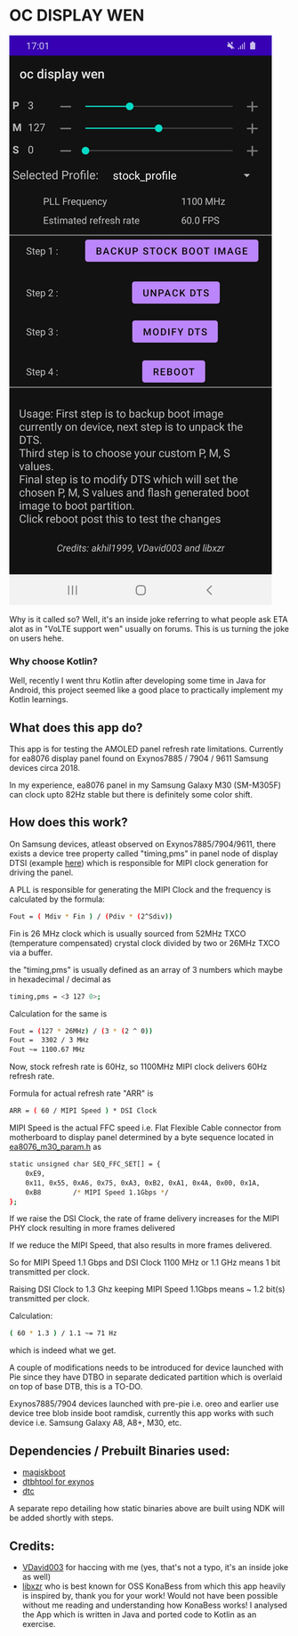 # OC DISPLAY WEN

![homescreen](https://github.com/akhil1999/ocdisplaywen/blob/main/docs/homescreen.jpg)

Why is it called so? Well, it's an inside joke referring to what people ask ETA alot as in "VoLTE support wen" usually on forums. This is us turning the joke on users hehe.

### Why choose Kotlin? 

Well, recently I went thru Kotlin after developing some time in Java for Android, this project seemed like a good place to practically implement my Kotlin learnings.

## What does this app do?

This app is for testing the AMOLED panel refresh rate limitations.
Currently for ea8076 display panel found on Exynos7885 / 7904 / 9611 Samsung devices circa 2018.

In my experience, ea8076 panel in my Samsung Galaxy M30 (SM-M305F) can clock upto 82Hz stable but there is definitely some color shift.

## How does this work?

On Samsung devices, atleast observed on Exynos7885/7904/9611, there exists a device tree property called "timing,pms" in panel node of display DTSI (example [here](https://github.com/akhil1999/android_kernel_samsung_m30lte/blob/master/arch/arm64/boot/dts/exynos/display-lcd_m30_common.dtsi#L59)) which is responsible for MIPI clock generation for driving the panel.

A PLL is responsible for generating the MIPI Clock and the frequency is calculated by the formula:

```sh
Fout = ( Mdiv * Fin ) / (Pdiv * (2^Sdiv))
```

Fin is 26 MHz clock which is usually sourced from 52MHz TXCO (temperature compensated) crystal clock divided by two or 26MHz TXCO via a buffer.

the "timing,pms" is usually defined as an array of 3 numbers which maybe in hexadecimal / decimal as 

```sh
timing,pms = <3 127 0>;
```

Calculation for the same is 

```sh
Fout = (127 * 26MHz) / (3 * (2 ^ 0))
Fout =  3302 / 3 MHz
Fout ~= 1100.67 MHz
```

Now, stock refresh rate is 60Hz, so 1100MHz MIPI clock delivers 60Hz refresh rate.

Formula for actual refresh rate "ARR" is 

```sh
ARR = ( 60 / MIPI Speed ) * DSI Clock
```

MIPI Speed is the actual FFC speed i.e. Flat Flexible Cable connector from motherboard to display panel determined by a byte sequence located in [ea8076_m30_param.h](https://github.com/akhil1999/android_kernel_samsung_m30lte/blob/display_oc/drivers/video/fbdev/exynos/dpu_7885/panels/ea8076_m30_param.h) as

```sh
static unsigned char SEQ_FFC_SET[] = {
	0xE9,
	0x11, 0x55, 0xA6, 0x75, 0xA3, 0xB2, 0xA1, 0x4A, 0x00, 0x1A,
	0xB8		/* MIPI Speed 1.1Gbps */
};
```

If we raise the DSI Clock, the rate of frame delivery increases for the MIPI PHY clock resulting in more frames delivered

If we reduce the MIPI Speed, that also results in more frames delivered.

So for MIPI Speed 1.1 Gbps and DSI Clock 1100 MHz or 1.1 GHz means 1 bit transmitted per clock.

Raising DSI Clock to 1.3 Ghz keeping MIPI Speed 1.1Gbps means ~ 1.2 bit(s) transmitted per clock.

Calculation:
```sh
( 60 * 1.3 ) / 1.1 ~= 71 Hz 
```
which is indeed what we get.

A couple of modifications needs to be introduced for device launched with Pie since they have DTBO in separate dedicated partition which is overlaid on top of base DTB, this is a TO-DO.

Exynos7885/7904 devices launched with pre-pie i.e. oreo and earlier use device tree blob inside boot ramdisk, currently this app works with such device i.e. Samsung Galaxy A8, A8+, M30, etc.

## Dependencies / Prebuilt Binaries used:
- [magiskboot](https://github.com/topjohnwu/Magisk)
- [dtbhtool for exynos](https://github.com/akhil1999/dtc-aosp/blob/standalone/dtbtool.c)
- [dtc](https://github.com/akhil1999/dtc-aosp)

A separate repo detailing how static binaries above are built using NDK will be added shortly with steps.

## Credits:
 * [VDavid003](https://github.com/VDavid003) for haccing with me (yes, that's not a typo, it's an inside joke as well)
 * [libxzr](https://github.com/libxzr) who is best known for OSS KonaBess from which this app heavily is inspired by, thank you for your work! Would not have been possible without me reading and understanding how KonaBess works! I analysed the App which is written in Java and ported code to Kotlin as an exercise.
